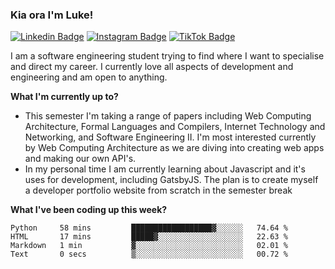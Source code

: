 ### Kia ora I'm Luke!

[![Linkedin Badge](https://img.shields.io/badge/-LinkedIn-0e76a8?style=flat-square&logo=Linkedin&logoColor=white)](https://www.linkedin.com/in/luke-stynes/)
[![Instagram Badge](https://img.shields.io/badge/-Instagram-e4405f?style=flat-square&logo=Instagram&logoColor=white)](https://www.instagram.com/luke.stynes/)
[![TikTok Badge](https://img.shields.io/badge/TikTok-Follow-blue)](https://www.tiktok.com/@luke_stynes)

I am a software engineering student trying to find where I want to specialise and direct my career. I currently love all aspects of development and engineering and am open to anything.

**What I'm currently up to?**
- This semester I'm taking a range of papers including Web Computing Architecture, Formal Languages and Compilers, Internet Technology and Networking, and Software Engineering II. I'm most interested currently by Web Computing Architecture as we are diving into creating web apps and making our own API's.
- In my personal time I am currently learning about Javascript and it's uses for development, including GatsbyJS. The plan is to create myself a developer portfolio website from scratch in the semester break


**What I've been coding up this week?**
<!--START_SECTION:waka-->

```text
Python     58 mins         ██████████████████▓░░░░░░   74.64 %
HTML       17 mins         █████▓░░░░░░░░░░░░░░░░░░░   22.63 %
Markdown   1 min           ▓░░░░░░░░░░░░░░░░░░░░░░░░   02.01 %
Text       0 secs          ▒░░░░░░░░░░░░░░░░░░░░░░░░   00.72 %
```

<!--END_SECTION:waka-->
